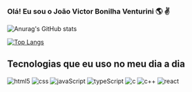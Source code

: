 ### Olá! Eu sou o João Victor Bonilha Venturini 🌎 ✌️

![Anurag's GitHub stats](https://github-readme-stats.vercel.app/api?username=anuraghazra&show_icons=true&theme=dark)

[![Top Langs](https://github-readme-stats.vercel.app/api/top-langs/?username=anuraghazra&layout=pie)](https://github.com/anuraghazra/github-readme-stats)


## Tecnologias que eu uso no meu dia a dia 
<div style="display: inline_block"><br\>
<img align="center" alt="html5" src="https://img.shields.io/badge/HTML5-E34F26?style=for-the-badge&logo=html5&logoColor=white"/>
  <img align="center" alt="css" src="https://img.shields.io/badge/HTML-239120?style=for-the-badge&logo=html5&logoColor=white"/>
  <img align="center" alt="javaScript" src="https://img.shields.io/badge/JavaScript-F7DF1E?style=for-the-badge&logo=javascript&logoColor=black"/>
  <img align="center" alt="typeScript" src="https://img.shields.io/badge/TypeScript-007ACC?style=for-the-badge&logo=typescript&logoColor=white"/>
  <img align="center" alt="c" src="https://img.shields.io/badge/C-00599C?style=for-the-badge&logo=c&logoColor=white"/>
  <img align="center" alt="c++" src="https://img.shields.io/badge/C%2B%2B-00599C?style=for-the-badge&logo=c%2B%2B&logoColor=white"/>
  <img align="center" alt="react" src="https://img.shields.io/badge/React-20232A?style=for-the-badge&logo=react&logoColor=61DAFB"/>
</div>

<!--
**Bonilhajvv/Bonilhajvv** is a ✨ _special_ ✨ repository because its `README.md` (this file) appears on your GitHub profile.

Here are some ideas to get you started:

- 🔭 I’m currently working on ...
- 🌱 I’m currently learning ...
- 👯 I’m looking to collaborate on ...
- 🤔 I’m looking for help with ...
- 💬 Ask me about ...
- 📫 How to reach me: ...
- 😄 Pronouns: ...
- ⚡ Fun fact: ...
-->
